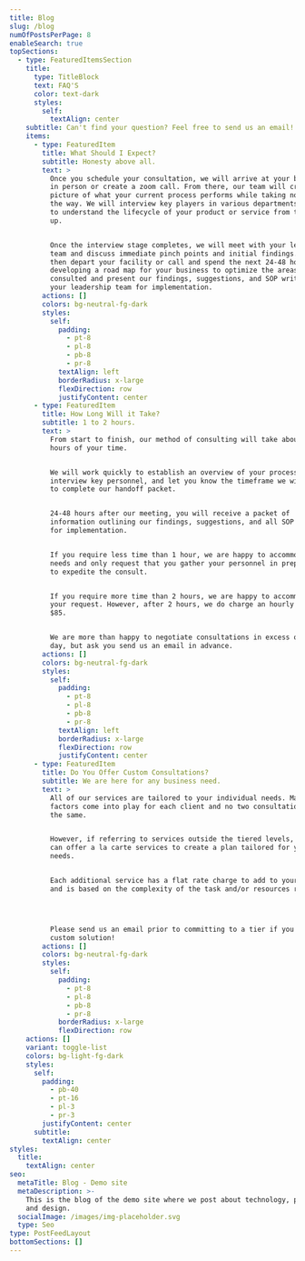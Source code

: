```yaml
---
title: Blog
slug: /blog
numOfPostsPerPage: 8
enableSearch: true
topSections:
  - type: FeaturedItemsSection
    title:
      type: TitleBlock
      text: FAQ'S
      color: text-dark
      styles:
        self:
          textAlign: center
    subtitle: Can't find your question? Feel free to send us an email!
    items:
      - type: FeaturedItem
        title: What Should I Expect?
        subtitle: Honesty above all.
        text: >
          Once you schedule your consultation, we will arrive at your business
          in person or create a zoom call. From there, our team will create a
          picture of what your current process performs while taking notes along
          the way. We will interview key players in various departments and work
          to understand the lifecycle of your product or service from the bottom
          up.


          Once the interview stage completes, we will meet with your leadership
          team and discuss immediate pinch points and initial findings. We will
          then depart your facility or call and spend the next 24-48 hours
          developing a road map for your business to optimize the areas we've
          consulted and present our findings, suggestions, and SOP write ups to
          your leadership team for implementation.
        actions: []
        colors: bg-neutral-fg-dark
        styles:
          self:
            padding:
              - pt-8
              - pl-8
              - pb-8
              - pr-8
            textAlign: left
            borderRadius: x-large
            flexDirection: row
            justifyContent: center
      - type: FeaturedItem
        title: How Long Will it Take?
        subtitle: 1 to 2 hours.
        text: >
          From start to finish, our method of consulting will take about 1-2
          hours of your time.


          We will work quickly to establish an overview of your processes,
          interview key personnel, and let you know the timeframe we will need
          to complete our handoff packet.


          24-48 hours after our meeting, you will receive a packet of
          information outlining our findings, suggestions, and all SOP write ups
          for implementation.


          If you require less time than 1 hour, we are happy to accommodate your
          needs and only request that you gather your personnel in preparation
          to expedite the consult.


          If you require more time than 2 hours, we are happy to accommodate
          your request. However, after 2 hours, we do charge an hourly rate of
          $85. 


          We are more than happy to negotiate consultations in excess of 1 full
          day, but ask you send us an email in advance. 
        actions: []
        colors: bg-neutral-fg-dark
        styles:
          self:
            padding:
              - pt-8
              - pl-8
              - pb-8
              - pr-8
            textAlign: left
            borderRadius: x-large
            flexDirection: row
            justifyContent: center
      - type: FeaturedItem
        title: Do You Offer Custom Consultations?
        subtitle: We are here for any business need.
        text: >
          All of our services are tailored to your individual needs. Many
          factors come into play for each client and no two consultations are
          the same.


          However, if referring to services outside the tiered levels, yes, we
          can offer a la carte services to create a plan tailored for your
          needs.


          Each additional service has a flat rate charge to add to your invoice
          and is based on the complexity of the task and/or resources required.




          Please send us an email prior to committing to a tier if you require a
          custom solution!
        actions: []
        colors: bg-neutral-fg-dark
        styles:
          self:
            padding:
              - pt-8
              - pl-8
              - pb-8
              - pr-8
            borderRadius: x-large
            flexDirection: row
    actions: []
    variant: toggle-list
    colors: bg-light-fg-dark
    styles:
      self:
        padding:
          - pb-40
          - pt-16
          - pl-3
          - pr-3
        justifyContent: center
      subtitle:
        textAlign: center
styles:
  title:
    textAlign: center
seo:
  metaTitle: Blog - Demo site
  metaDescription: >-
    This is the blog of the demo site where we post about technology, product,
    and design.
  socialImage: /images/img-placeholder.svg
  type: Seo
type: PostFeedLayout
bottomSections: []
---
```

